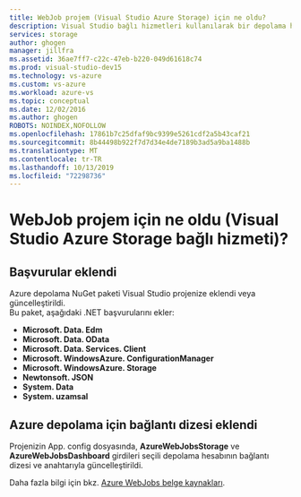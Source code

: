 ```yaml
---
title: WebJob projem (Visual Studio Azure Storage) için ne oldu?
description: Visual Studio bağlı hizmetleri kullanılarak bir depolama hesabına bağlandıktan sonra bir Azure WebJob projesinde ne olduğunu açıklar
services: storage
author: ghogen
manager: jillfra
ms.assetid: 36ae7ff7-c22c-47eb-b220-049d61618c74
ms.prod: visual-studio-dev15
ms.technology: vs-azure
ms.custom: vs-azure
ms.workload: azure-vs
ms.topic: conceptual
ms.date: 12/02/2016
ms.author: ghogen
ROBOTS: NOINDEX,NOFOLLOW
ms.openlocfilehash: 17861b7c25dfaf9bc9399e5261cdf2a5b43caf21
ms.sourcegitcommit: 8b44498b922f7d7d34e4de7189b3ad5a9ba1488b
ms.translationtype: MT
ms.contentlocale: tr-TR
ms.lasthandoff: 10/13/2019
ms.locfileid: "72298736"
---
```

# <a name="what-happened-to-my-webjob-project-visual-studio-azure-storage-connected-service"></a>WebJob projem için ne oldu (Visual Studio Azure Storage bağlı hizmeti)?
## <a name="references-added"></a>Başvurular eklendi
Azure depolama NuGet paketi Visual Studio projenize eklendi veya güncelleştirildi.  
Bu paket, aşağıdaki .NET başvurularını ekler:

* **Microsoft. Data. Edm**
* **Microsoft. Data. OData**
* **Microsoft. Data. Services. Client**
* **Microsoft. WindowsAzure. ConfigurationManager**
* **Microsoft. WindowsAzure. Storage**
* **Newtonsoft. JSON**
* **System. Data**
* **System. uzamsal**

## <a name="connection-string-for-azure-storage-added"></a>Azure depolama için bağlantı dizesi eklendi
Projenizin App. config dosyasında, **AzureWebJobsStorage** ve **AzureWebJobsDashboard** girdileri seçili depolama hesabının bağlantı dizesi ve anahtarıyla güncelleştirildi.

Daha fazla bilgi için bkz. [Azure WebJobs belge kaynakları](https://go.microsoft.com/fwlink/?linkid=390226).

